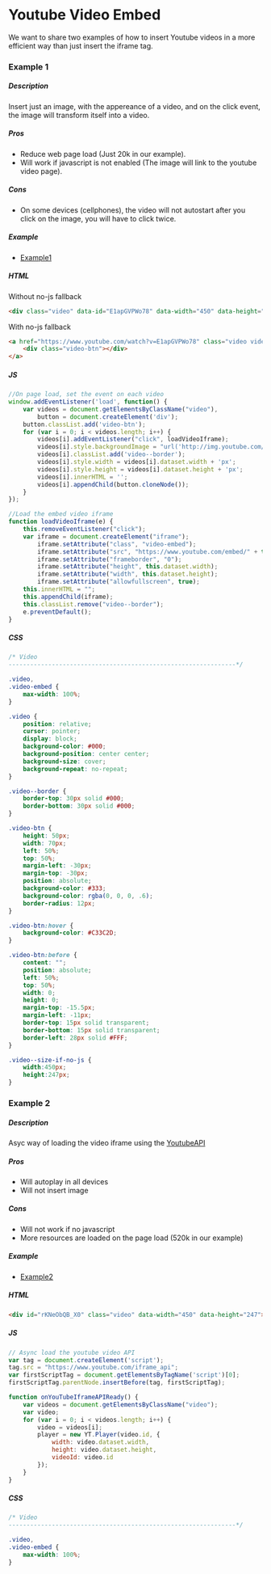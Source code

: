 # Youtube Video Embed
We want to share two examples of how to insert Youtube videos in a more efficient way than just insert the iframe tag.

### Example 1
##### Description
Insert just an image, with the appereance of a video, and on the click event, the image will transform itself into a video.
##### Pros
  - Reduce web page load (Just 20k in our example).
  - Will work if javascript is not enabled (The image will link to the youtube video page).
  
##### Cons
  - On some devices (cellphones), the video will not autostart after you click on the image, you will have to click twice.
  
##### Example
* [Example1]

##### HTML
Without no-js fallback
```html
<div class="video" data-id="E1apGVPWo78" data-width="450" data-height="247"></div>
```
With no-js fallback
```html
<a href="https://www.youtube.com/watch?v=E1apGVPWo78" class="video video--border video--size-if-no-js" style="background-image: url('http://img.youtube.com/vi/E1apGVPWo78/0.jpg');" data-id="E1apGVPWo78">
    <div class="video-btn"></div>
</a>
```

##### JS
```js
//On page load, set the event on each video
window.addEventListener('load', function() {
    var videos = document.getElementsByClassName("video"),
        button = document.createElement('div');
    button.classList.add('video-btn');
    for (var i = 0; i < videos.length; i++) {
        videos[i].addEventListener("click", loadVideoIframe);
        videos[i].style.backgroundImage = "url('http://img.youtube.com/vi/" + videos[i].dataset.id + "/0.jpg')";
        videos[i].classList.add('video--border');
        videos[i].style.width = videos[i].dataset.width + 'px';
        videos[i].style.height = videos[i].dataset.height + 'px';
        videos[i].innerHTML = '';
        videos[i].appendChild(button.cloneNode());
    }
});

//Load the embed video iframe
function loadVideoIframe(e) {
    this.removeEventListener("click");
    var iframe = document.createElement("iframe");
        iframe.setAttribute("class", "video-embed");
        iframe.setAttribute("src", "https://www.youtube.com/embed/" + this.dataset.id +"?autoplay=1");
        iframe.setAttribute("frameborder", "0");
        iframe.setAttribute("height", this.dataset.width);
        iframe.setAttribute("width", this.dataset.height);
        iframe.setAttribute("allowfullscreen", true);
    this.innerHTML = "";
    this.appendChild(iframe);
    this.classList.remove("video--border");
    e.preventDefault();
}
```

##### CSS
```css
/* Video
---------------------------------------------------------------*/

.video,
.video-embed {
    max-width: 100%;
}

.video {
    position: relative;
    cursor: pointer;
    display: block;
    background-color: #000;
    background-position: center center;
    background-size: cover;
    background-repeat: no-repeat;
}

.video--border {
    border-top: 30px solid #000;
    border-bottom: 30px solid #000;
}

.video-btn {
    height: 50px;
    width: 70px;
    left: 50%;
    top: 50%;
    margin-left: -30px;
    margin-top: -30px;
    position: absolute;
	background-color: #333;
    background-color: rgba(0, 0, 0, .6);
	border-radius: 12px;
}

.video-btn:hover {
    background-color: #C33C2D;
}

.video-btn:before {
	content: "";
	position: absolute;
	left: 50%;
	top: 50%;
	width: 0;
	height: 0;
	margin-top: -15.5px;
	margin-left: -11px;
	border-top: 15px solid transparent;
	border-bottom: 15px solid transparent;
	border-left: 28px solid #FFF;
}

.video--size-if-no-js {
    width:450px;
    height:247px;
}
```

### Example 2
##### Description
Asyc way of loading the video iframe using the [YoutubeAPI]

##### Pros
  - Will autoplay in all devices
  - Will not insert image
  
##### Cons
  - Will not work if no javascript
  - More resources are loaded on the page load (520k in our example)
  
##### Example
* [Example2]

##### HTML
```html
<div id="rKNeObQB_X0" class="video" data-width="450" data-height="247"></div>
```
##### JS
```js
// Async load the youtube video API
var tag = document.createElement('script');
tag.src = "https://www.youtube.com/iframe_api";
var firstScriptTag = document.getElementsByTagName('script')[0];
firstScriptTag.parentNode.insertBefore(tag, firstScriptTag);

function onYouTubeIframeAPIReady() {
    var videos = document.getElementsByClassName("video");
    var video;
    for (var i = 0; i < videos.length; i++) {
        video = videos[i];
        player = new YT.Player(video.id, {
            width: video.dataset.width,
            height: video.dataset.height,
            videoId: video.id
        });
    }
}
```

##### CSS
```css
/* Video
---------------------------------------------------------------*/

.video,
.video-embed {
    max-width: 100%;
}
```

[//]: #
   [Example1]: <http://fallemand.github.io/utils/youtube-embed/example1/>
   [Example2]: <http://fallemand.github.io/utils/youtube-embed/example2/>
   [YoutubeAPI]: <https://developers.google.com/youtube/iframe_api_reference?hl=es>
   
